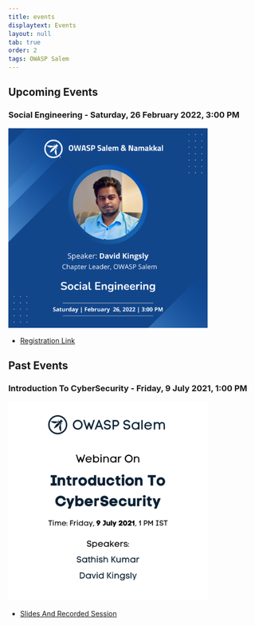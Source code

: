 ```yaml
---
title: events
displaytext: Events
layout: null
tab: true
order: 2
tags: OWASP Salem
---
```


## Upcoming Events
### Social Engineering - Saturday, 26 February 2022, 3:00 PM

<img src="assets/images/Social_Eng.png" width="400" height="400" />

- [Registration Link](https://forms.gle/qeCM3SWK8GSvVjvA6)

## Past Events
### Introduction To CyberSecurity - Friday, 9 July 2021, 1:00 PM

<img src="assets/images/Introduction_CyberSecurity.png" width="400" height="400" />

- [Slides And Recorded Session](https://drive.google.com/drive/folders/1WTKWZgOTybveU5Wvmjt6tVHQilKksBJN?usp=sharing)
